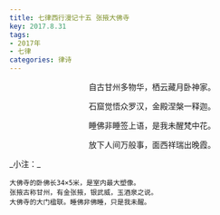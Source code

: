 ```yaml
---
title: 七律西行漫记十五 张掖大佛寺
key: 2017.8.31
tags: 
- 2017年 
- 七律
categories: 律诗
---
```


<p align="center">自古甘州多物华，栖云藏月卧神家。
</p>
<p align="center">石窟觉悟众罗汉，金殿涅槃一释迦。
</p>
<p align="center">睡佛非睡签上语，是我未醒梵中花。
</p>
<p align="center">放下人间万般事，面西祥瑞出晚霞。
</p>
_小注：_

```
大佛寺的卧佛长34×5米，是室内最大塑像。
张掖古称甘州，有金张掖，银武威，玉酒泉之说。
大佛寺的大门楹联。睡佛非佛睡，只是我未醒。
```